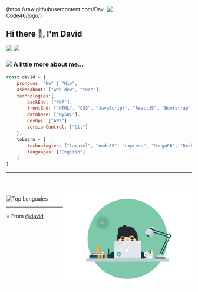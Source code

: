 <img align='right' src="https://media.giphy.com/media/M9gbBd9nbDrOTu1Mqx/giphy.gif" width="230">
(https://raw.githubusercontent.com/DavCode46/logo/)


##  Hi there 👋, I'm David 

[![](https://img.shields.io/badge/LinkedIn-DavidMenendez-blue)](https://www.linkedin.com/in/david-menendez-blanco-056a18252/)
[![](https://img.shields.io/badge/Gmail-davidblanco1993%40gmail.com-red)](mailto:davidblanco1993@gmail.com)


### <img src="https://media.giphy.com/media/VgCDAzcKvsR6OM0uWg/giphy.gif" width="50"> A little more about me...  

```javascript
const david = {
    pronouns: "He" | "Him",
    askMeAbout: ["web dev", "tech"],
    technologies:{
        backEnd: ["PHP"],
        frontEnd: ["HTML", "CSS", "JavaScript", "ReactJS", "Bootstrap"],
        database: ["MySQL"],
        devOps: ["AWS"],
        versionControl: ["Git"]
    },
    toLearn = {
        technologies: ["Laravel", "nodeJS", "express", "MongoDB", "Docker"],
        languages: ["English"]
    } 
}
```

---
<br/>

<br/>

<img src="https://github.com/nirala69/nirala69/blob/master/70804f7e25b11f29db904f2fa7b4cd9d.gif" width="350" align='right'>

![Top Lenguajes](https://github-readme-stats.vercel.app/api/top-langs/?username=DavidMenendezBlanco&show_icons=true)

<hr>

⭐️ From [@david](https://github.com/DavCode46)


